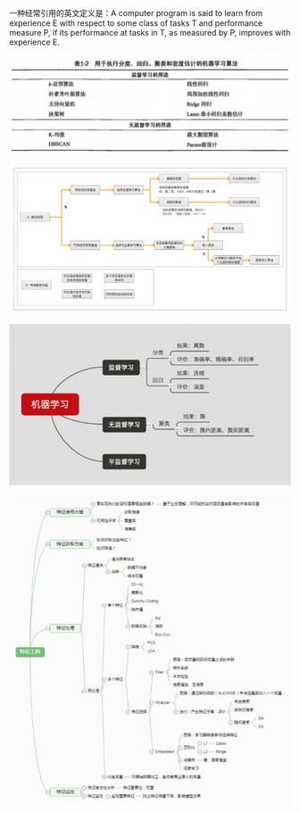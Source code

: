 
一种经常引用的英文定义是：A computer program is said to learn from experience E with respect to some class of tasks T and performance measure P, if its performance at tasks in T, as measured by P, improves with experience E.

![常见算法](https://github.com/apachecn/AiLearning/raw/master/img/ml/1.MLFoundation/ml_algorithm.jpg)


![分类](https://github.com/apachecn/AiLearning/raw/master/img/ml/1.MLFoundation/%E6%9C%BA%E5%99%A8%E5%AD%A6%E4%B9%A0%E5%9F%BA%E7%A1%80-%E9%80%89%E6%8B%A9%E7%AE%97%E6%B3%95.jpg)

![评价体系](https://github.com/apachecn/AiLearning/raw/master/img/ml/1.MLFoundation/ml_add_1.jpg)

![特征工程](https://github.com/apachecn/AiLearning/raw/master/img/ml/1.MLFoundation/ml_add_2.jpg)



